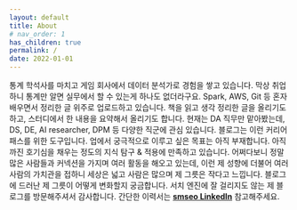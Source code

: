 ```yaml
---
layout: default
title: About
# nav_order: 1
has_children: true
permalink: /
date: 2022-01-01
---
```


통계 학석사를 마치고 게임 회사에서 데이터 분석가로 경험을 쌓고 있습니다. 막상 취업하니 통계만 알면 실무에서 할 수 있는게 하나도 없더라구요.
Spark, AWS, Git 등 혼자 배우면서 정리한 글 위주로 업로드하고 있습니다. 책을 읽고 생각 정리한 글을 올리기도 하고, 스터디에서 한 내용을 요약해서 올리기도 합니다.
현재는 DA 직무만 맡아봤는데, DS, DE, AI researcher, DPM 등 다양한 직군에 관심 있습니다. 블로그는 이런 커리어 패스를 위한 도구입니다.
업에서 궁극적으로 이루고 싶은 목표는 아직 부재합니다. 아직까진 호기심을 채우는 정도의 지식 탐구 & 적용에 만족하고 있습니다.
어쩌다보니 정말 많은 사람들과 커넥션을 가지며 여러 활동을 해오고 있는데, 이런 제 성향에 더불어 여러 사람의 가치관을 접하니 세상은 넓고 사람은 많으며 제 그릇은 작다고 느낍니다.
블로그에 드러난 제 그릇이 어떻게 변화할지 궁금합니다. 서치 엔진에 잘 걸리지도 않는 제 블로그를 방문해주셔서 감사합니다. 간단한 이력서는 [**smseo LinkedIn**](https://www.linkedin.com/in/seungmin-seo-049b69195/) 참고해주세요.